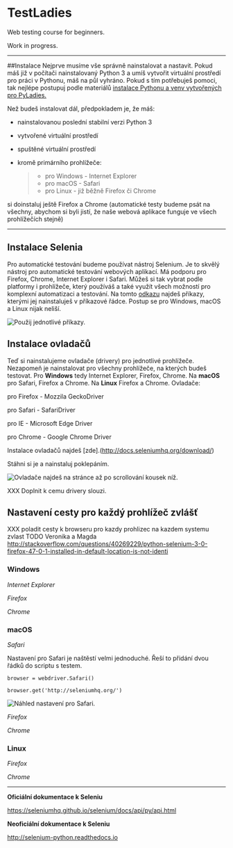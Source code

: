 # TestLadies
Web testing course for beginners.

Work in progress.

***

##Instalace
Nejprve musíme vše správně nainstalovat a nastavit. Pokud máš již v počítači nainstalovaný Python 3 a umíš vytvořit virtuální prostředí pro práci v Pythonu, máš na půl vyhráno. Pokud s tím potřebuješ pomoci, tak nejlépe postupuj podle materiálů [instalace Pythonu a venv vytvořených pro PyLadies.](http://pyladies.cz/v1/s001-install/instalace.html)

Než budeš instalovat dál, předpokladem je, že máš:

 - nainstalovanou poslední stabilní verzi Python 3
 - vytvořené virtuální prostředí
 - spuštěné virtuální prostředí
 - kromě primárního prohlížeče:

	>  - pro Windows - Internet Explorer 
	>  - pro macOS - Safari
	>  - pro Linux - již běžně Firefox či Chrome

si doinstaluj ještě Firefox a Chrome (automatické testy budeme psát na všechny, abychom si byli jistí, že naše webová aplikace funguje ve všech prohlížečích stejně)

***

## Instalace Selenia

Pro automatické testování budeme používat nástroj Selenium. Je to skvělý nástroj pro automatické testování webových aplikací. Má podporu pro Firefox, Chrome, Internet Explorer i Safari. Můžeš si tak vybrat podle platformy i prohlížeče, který používáš a také využít všech možností pro komplexní automatizaci a testování. Na tomto [odkazu](https://pypi.python.org/pypi/selenium) najdeš příkazy, kterými jej nainstaluješ v příkazové řádce. Postup se pro Windows, macOS a Linux nijak neliší.

![Použij jednotlivé příkazy.](https://github.com/PyLadiesCZ/TestLadies/blob/master/img/all_os_selenium_install.png)

## Instalace ovladačů
Teď si nainstalujeme ovladače (drivery) pro jednotlivé prohlížeče. 
Nezapomeň je nainstalovat pro všechny prohlížeče, na kterých budeš testovat. Pro **Windows** tedy Internet Explorer, Firefox, Chrome. Na **macOS** pro Safari, Firefox a Chrome. Na **Linux** Firefox a Chrome.
Ovladače:

 pro Firefox - Mozzila GeckoDriver

 pro Safari - SafariDriver

 pro IE - Microsoft Edge Driver

 pro Chrome -  Google Chrome Driver

Instalace ovladačů najdeš [zde].(http://docs.seleniumhq.org/download/)

Stáhni si je a nainstaluj poklepáním.

![Ovladače najdeš na stránce až po scrollování kousek níž.](https://github.com/PyLadiesCZ/TestLadies/blob/master/img/all_os_drivers_install.png)

 
XXX Doplnit k cemu drivery slouzi.

## Nastavení cesty pro každý prohlížeč zvlášť

XXX poladit cesty k browseru pro kazdy prohlizec na kazdem systemu zvlast TODO Veronika a Magda
http://stackoverflow.com/questions/40269229/python-selenium-3-0-firefox-47-0-1-installed-in-default-location-is-not-identi

### Windows

*Internet Explorer*

*Firefox*

*Chrome*

### macOS

*Safari*

Nastavení pro Safari je naštěstí velmi jednoduché. Řeší to přidání dvou řádků do scriptu s testem. 

`browser = webdriver.Safari()`

`browser.get('http://seleniumhq.org/')`

![Náhled nastavení pro Safari.](https://github.com/PyLadiesCZ/TestLadies/blob/master/img/macos_safari_path.png)

*Firefox*

*Chrome*

### Linux

*Firefox*

*Chrome*

***

**Oficiální dokumentace k Seleniu**

https://seleniumhq.github.io/selenium/docs/api/py/api.html

**Neoficiální dokumentace k Seleniu**

http://selenium-python.readthedocs.io
